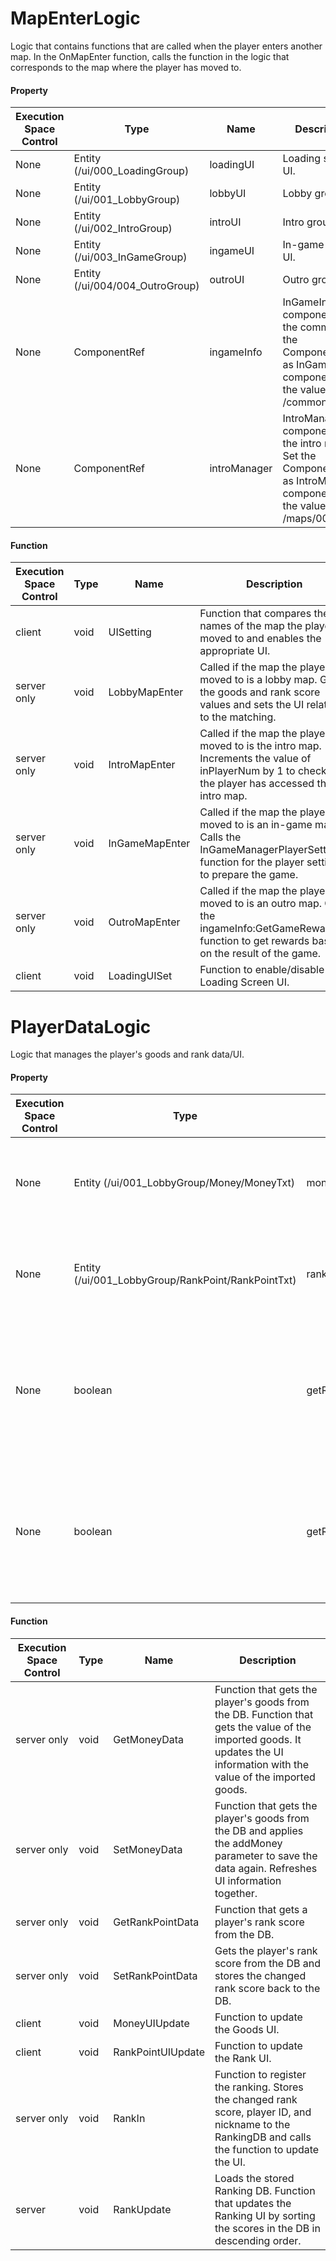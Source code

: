 # MapEnterLogic
Logic that contains functions that are called when the player enters another map.
In the OnMapEnter function, calls the function in the logic that corresponds to the map where the player has moved to. 
#### Property

| Execution Space Control | Type | Name | Description |
| --- | --- | --- | --- |
| None | Entity (/ui/000_LoadingGroup) | loadingUI | Loading screen UI. |
| None |Entity (/ui/001_LobbyGroup)  |  lobbyUI | Lobby group UI. |
| None | Entity (/ui/002_IntroGroup) | introUI | Intro group UI. |
| None |Entity (/ui/003_InGameGroup) | ingameUI | In-game group UI. |
| None | Entity (/ui/004/004_OutroGroup) | outroUI |Outro group UI.  |
| None | ComponentRef | ingameInfo | InGameInfo component in the common. Set the ComponentRef as InGameInfo component. Set the value as /common.|
| None | ComponentRef| introManager | IntroManager component in the intro map. Set the ComponentRef as IntroManager component. Set the value as /maps/002_Intro.|

#### Function

| Execution Space Control | Type | Name | Description |
| --- | --- | --- | --- |
| client | void | UISetting | Function that compares the names of the map the player moved to and enables the appropriate UI. |
| server only | void | LobbyMapEnter | Called if the map the player moved to is a lobby map. Gets the goods and rank score values and sets the UI related to the matching. |
| server only | void | IntroMapEnter |Called if the map the player moved to is the intro map. Increments the value of inPlayerNum by 1 to check that the player has accessed the intro map. |
| server only | void | InGameMapEnter | Called if the map the player moved to is an in-game map. Calls the InGameManagerPlayerSetting() function for the player setting to prepare the game. |
| server only | void | OutroMapEnter | Called if the map the player moved to is an outro map. Calls the ingameInfo:GetGameReward() function to get rewards based on the result of the game. |
| client | void | LoadingUISet | Function to enable/disable the Loading Screen UI. |


# PlayerDataLogic
Logic that manages the player's goods and rank data/UI.
#### Property

| Execution Space Control | Type | Name | Description |
| --- | --- | --- | --- |
| None | Entity (/ui/001_LobbyGroup/Money/MoneyTxt) | moneyTxtUI | Text UI that shows the value of the goods/rank score used in the Lobby UI. |
| None | Entity (/ui/001_LobbyGroup/RankPoint/RankPointTxt)| rankPointTxtUI | Text UI that shows the value of the goods/rank score used in the Lobby UI. |
| None | boolean | getRewardMoneyCheck |Variable that checks whether the player has received a goods reward based on the result of the game.  |
| None | boolean | getRewardRankPointCheck |Variable that checks whether the player has received a rank score reward based on the result of the game.  |

#### Function

| Execution Space Control | Type | Name | Description |
| --- | --- | --- | --- |
| server only | void | GetMoneyData | Function that gets the player's goods from the DB. Function that gets the value of the imported goods. It updates the UI information with the value of the imported goods. |
| server only | void | SetMoneyData | Function that gets the player's goods from the DB and applies the addMoney parameter to save the data again. Refreshes UI information together. |
| server only | void | GetRankPointData | Function that gets a player's rank score from the DB. |
| server only | void | SetRankPointData| Gets the player's rank score from the DB and stores the changed rank score back to the DB. |
| client |  void | MoneyUIUpdate | Function to update the Goods UI. |
| client |  void | RankPointUIUpdate | Function to update the Rank UI. |
| server only | void  | RankIn | Function to register the ranking. Stores the changed rank score, player ID, and nickname to the RankingDB and calls the function to update the UI. |
| server | void | RankUpdate | Loads the stored Ranking DB. Function that updates the Ranking UI by sorting the scores in the DB in descending order. |